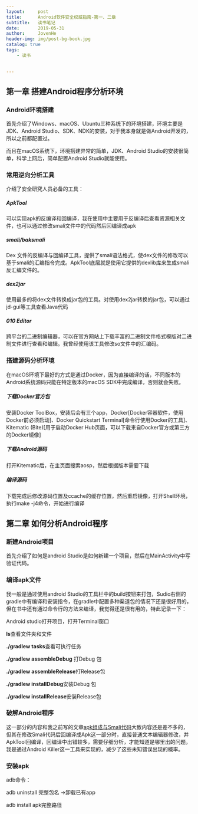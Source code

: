 ```yaml
---
layout:     post
title:      Android软件安全权威指南-第一、二章
subtitle:   读书笔记
date:       2019-05-31
author:     JovenHe
header-img: img/post-bg-book.jpg
catalog: true
tags:
    - 读书
    

---
```


## 第一章 搭建Android程序分析环境

### Android环境搭建

首先介绍了Windows、macOS、Ubuntu三种系统下的环境搭建，环境主要是JDK、Android Studio、SDK、NDK的安装，对于我本身就是做Android开发的，所以之前都配置过。

而且在macOS系统下，环境搭建异常的简单，JDK、Android Studio的安装很简单，科学上网后，简单配置Android Studio就能使用。

### 常用逆向分析工具

介绍了安全研究人员必备的工具：

##### ApkTool

可以实现apk的反编译和回编译，我在使用中主要用于反编译后查看资源相关文件，也可以通过修改smali文件中的代码然后回编译成apk

##### smali/baksmali

Dex 文件的反编译与回编译工具，提供了smali语法格式，使dex文件的修改可以基于smali的汇编指令完成。ApkTool底层就是使用它提供的dexlib库来生成smali反汇编文件的。

##### dex2jar

使用最多的将dex文件转换成jar包的工具。对使用dex2jar转换的jar包，可以通过jd-gui等工具查看Java代码

##### 010 Editor

跨平台的二进制编辑器，可以在官方网站上下载丰富的二进制文件格式模版对二进制文件进行查看和编辑。我曾经使用该工具修改so文件中的汇编码。

### 搭建源码分析环境

在macOS环境下最好的方式是通过Docker，因为直接编译的话，不同版本的Android系统源码只能在特定版本的macOS SDK中完成编译，否则就会失败。

##### 下载Docker官方包

安装Docker ToolBox，安装后会有三个app，Docker[Docker容器软件，使用Docker前必须启动]、Docker Quickstart Terminal[命令行使用Docker的工具]、Kitematic (Bite)[用于启动Docker Hub页面，可以下载来自Docker官方或第三方的Docker镜像]

##### 下载Android源码

打开Kitematic后，在主页面搜索aosp，然后根据版本需要下载

##### 编译源码

下载完成后修改源码位置及ccache的缓存位置，然后重启镜像，打开Shell环境，执行make -j4命令，开始进行编译

## 第二章 如何分析Android程序

### 新建Android项目

首先介绍了如何是android Studio是如何新建一个项目，然后在MainActivity中写验证代码。

### 编译apk文件

我一般是通过使用android Studio的工具栏中的build按钮来打包，Sudio右侧的gradle中有编译和安装指令，在gradle中配置多种渠道包的情况下还是很好用的，但在书中还有通过命令行的方法来编译，我觉得还是很有用的，特此记录一下：

Android studio打开项目，打开Terminal窗口

**ls**查看文件夹和文件

**./gradlew tasks**查看可执行任务

**./gradlew assembleDebug** 打Debug 包

**./gradlew assembleRelease**打Release包

**./gradlew installDebug**安装Debug 包

**./gradlew installRelease**安装Release包

### 破解Android程序

这一部分的内容和我之前写的文章[apk组成与Smali代码](https://hjw45611.github.io/blog/2019/03/31/apk%E7%BB%84%E6%88%90%E4%B8%8ESmali%E4%BB%A3%E7%A0%81/)大致内容还是差不多的，但其在修改Smali代码后回编译成Apk这一部分时，直接普通文本编辑器修改，并ApkTool回编译，回编译中出错较多，需要仔细分析，才能知道是哪里出的问题，我是通过Android Killer这一工具来实现的，减少了这些未知错误出现的概率。

### 安装apk

adb命令：

adb uninstall 完整包名 ->卸载已有app

adb install apk完整路径